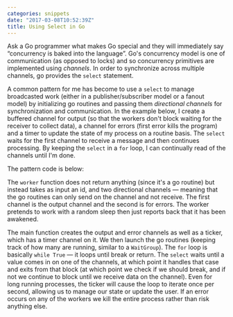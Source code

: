 ```yaml
---
categories: snippets
date: "2017-03-08T10:52:39Z"
title: Using Select in Go
---
```


Ask a Go programmer what makes Go special and they will immediately say &ldquo;concurrency is baked into the language&rdquo;. Go's concurrency model is one of communication (as opposed to locks) and so concurrency primitives are implemented using _channels_. In order to synchronize across multiple channels, go provides the `select` statement.

A common pattern for me has become to use a `select` to manage broadcasted work (either in a publisher/subscriber model or a fanout model) by initializing go routines and passing them _directional channels_ for synchronization and communication. In the example below, I create a buffered channel for output (so that the workers don't block waiting for the receiver to collect data), a channel for errors (first error kills the program) and a timer to update the state of my process on a routine basis. The `select` waits for the first channel to receive a message and then continues processing. By keeping the `select` in a `for` loop, I can continually read of the channels until I'm done.

The pattern code is below:

<script src="https://gist.github.com/bbengfort/70c60a0c5fe89e0b6203e2d81e5a9aa2.js"></script>

The `worker` function does not return anything (since it's a go routine) but instead takes as input an id, and two directional channels &mdash; meaning that the go routines can only send on the channel and not receive. The first channel is the output channel and the second is for errors. The worker pretends to work with a random sleep then just reports back that it has been awakened.

The main function creates the output and error channels as well as a ticker, which has a timer channel on it. We then launch the go routines (keeping track of how many are running, similar to a `WaitGroup`). The `for` loop is basically `while True` &mdash; it loops until break or return. The `select` waits until a value comes in on one of the channels, at which point it handles that case and exits from that block (at which point we check if we should break, and if not we continue to block until we receive data on the channel). Even for long running processes, the ticker will cause the loop to iterate once per second, allowing us to manage our state or update the user. If an error occurs on any of the workers we kill the entire process rather than risk anything else.
